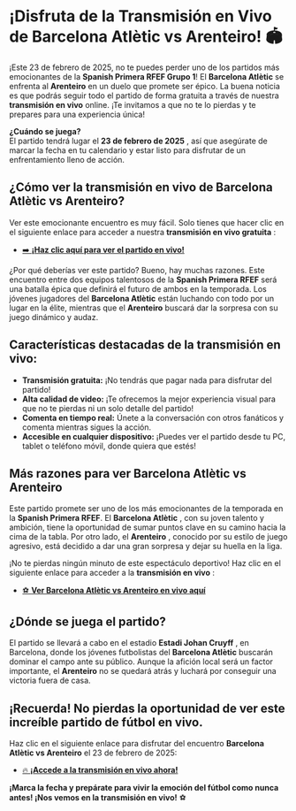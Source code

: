 # ¡Disfruta de la Transmisión en Vivo de Barcelona Atlètic vs Arenteiro! 🏟️

¡Este 23 de febrero de 2025, no te puedes perder uno de los partidos más emocionantes de la **Spanish Primera RFEF Grupo 1**! El **Barcelona Atlètic** se enfrenta al **Arenteiro** en un duelo que promete ser épico. La buena noticia es que podrás seguir todo el partido de forma gratuita a través de nuestra **transmisión en vivo** online. ¡Te invitamos a que no te lo pierdas y te prepares para una experiencia única!

**¿Cuándo se juega?**  
El partido tendrá lugar el **23 de febrero de 2025** , así que asegúrate de marcar la fecha en tu calendario y estar listo para disfrutar de un enfrentamiento lleno de acción.

## ¿Cómo ver la transmisión en vivo de Barcelona Atlètic vs Arenteiro?

Ver este emocionante encuentro es muy fácil. Solo tienes que hacer clic en el siguiente enlace para acceder a nuestra **transmisión en vivo gratuita** :

- [➡️ **¡Haz clic aquí para ver el partido en vivo!**](https://tinyurl.com/livestreamfreeo?st=Barcelona+Atl%C3%A8tic+vs+Arenteiro&si=gh)

¿Por qué deberías ver este partido? Bueno, hay muchas razones. Este encuentro entre dos equipos talentosos de la **Spanish Primera RFEF** será una batalla épica que definirá el futuro de ambos en la temporada. Los jóvenes jugadores del **Barcelona Atlètic** están luchando con todo por un lugar en la élite, mientras que el **Arenteiro** buscará dar la sorpresa con su juego dinámico y audaz.

## Características destacadas de la transmisión en vivo:

- **Transmisión gratuita:** ¡No tendrás que pagar nada para disfrutar del partido!
- **Alta calidad de video:** ¡Te ofrecemos la mejor experiencia visual para que no te pierdas ni un solo detalle del partido!
- **Comenta en tiempo real:** Únete a la conversación con otros fanáticos y comenta mientras sigues la acción.
- **Accesible en cualquier dispositivo:** ¡Puedes ver el partido desde tu PC, tablet o teléfono móvil, donde quiera que estés!

## Más razones para ver Barcelona Atlètic vs Arenteiro

Este partido promete ser uno de los más emocionantes de la temporada en la **Spanish Primera RFEF**. El **Barcelona Atlètic** , con su joven talento y ambición, tiene la oportunidad de sumar puntos clave en su camino hacia la cima de la tabla. Por otro lado, el **Arenteiro** , conocido por su estilo de juego agresivo, está decidido a dar una gran sorpresa y dejar su huella en la liga.

¡No te pierdas ningún minuto de este espectáculo deportivo! Haz clic en el siguiente enlace para acceder a la **transmisión en vivo** :

- [⚽️ **Ver Barcelona Atlètic vs Arenteiro en vivo aquí**](https://tinyurl.com/livestreamfreeo?st=Barcelona+Atl%C3%A8tic+vs+Arenteiro&si=gh)

## ¿Dónde se juega el partido?

El partido se llevará a cabo en el estadio **Estadi Johan Cruyff** , en Barcelona, donde los jóvenes futbolistas del **Barcelona Atlètic** buscarán dominar el campo ante su público. Aunque la afición local será un factor importante, el **Arenteiro** no se quedará atrás y luchará por conseguir una victoria fuera de casa.

## ¡Recuerda! No pierdas la oportunidad de ver este increíble partido de fútbol en vivo.

Haz clic en el siguiente enlace para disfrutar del encuentro **Barcelona Atlètic vs Arenteiro** el 23 de febrero de 2025:

- [🔥 **¡Accede a la transmisión en vivo ahora!**](https://tinyurl.com/livestreamfreeo?st=Barcelona+Atl%C3%A8tic+vs+Arenteiro&si=gh)

**¡Marca la fecha y prepárate para vivir la emoción del fútbol como nunca antes! ¡Nos vemos en la transmisión en vivo!** ⚽️
